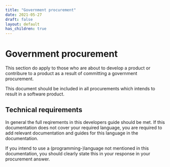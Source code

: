 ```yaml
---
title: "Government procurement"
date: 2021-05-27
draft: false
layout: default
has_children: true
---
```



# Government procurement

This section do apply to those who are about to develop a product or contribure to a product as a result of committing a government procurement. 

This document should be included in all procurements which intends to result in a software product.

## Technical requirements

In general the full reqirements in this developers guide should be met. If this documentation does not cover your required language, you are required to add relevant documentation and guides for this language in the documentation. 

If you intend to use a (programming-)language not mentioned in this documentation, you should clearly state this in your response in your procurement answer.